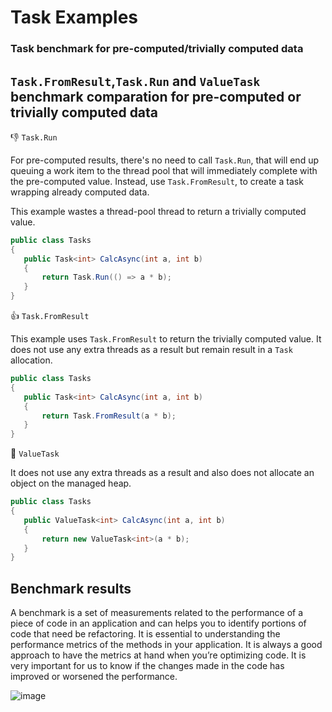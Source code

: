 # Task Examples
### Task benchmark for pre-computed/trivially computed data
## `Task.FromResult`,`Task.Run` and `ValueTask` benchmark comparation for pre-computed or trivially computed data

:-1: `Task.Run` 


For pre-computed results, there's no need to call `Task.Run`, that will end up queuing a work item to the thread pool that will immediately complete with the pre-computed value. Instead, use `Task.FromResult`, to create a task wrapping already computed data.

This example wastes a thread-pool thread to return a trivially computed value.

```C#
public class Tasks
{
   public Task<int> CalcAsync(int a, int b)
   {
       return Task.Run(() => a * b);
   }
}
```

:+1: `Task.FromResult`

This example uses `Task.FromResult` to return the trivially computed value. It does not use any extra threads as a result but remain result in a `Task` allocation.

```C#
public class Tasks
{
   public Task<int> CalcAsync(int a, int b)
   {
       return Task.FromResult(a * b);
   }
}
```

:clap: `ValueTask`

It does not use any extra threads as a result and also does not allocate an object on the managed heap.

```C#
public class Tasks
{
   public ValueTask<int> CalcAsync(int a, int b)
   {
       return new ValueTask<int>(a * b);
   }
}
```
## Benchmark results

A benchmark is a set of measurements related to the performance of a piece of code in an application and can helps you to identify portions of code that need be refactoring. 
It is essential to understanding the performance metrics of the methods in your application. It is always a good approach to have the metrics at hand when you’re optimizing code. It is very important for us to know if the changes made in the code has improved or worsened the performance. 

![image](https://user-images.githubusercontent.com/8992182/147397635-15d874fa-7195-4689-a035-9c18edbd2a18.png)





